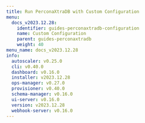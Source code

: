 ```yaml
---
title: Run PerconaXtraDB with Custom Configuration
menu:
  docs_v2023.12.28:
    identifier: guides-perconaxtradb-configuration
    name: Custom Configuration
    parent: guides-perconaxtradb
    weight: 40
menu_name: docs_v2023.12.28
info:
  autoscaler: v0.25.0
  cli: v0.40.0
  dashboard: v0.16.0
  installer: v2023.12.28
  ops-manager: v0.27.0
  provisioner: v0.40.0
  schema-manager: v0.16.0
  ui-server: v0.16.0
  version: v2023.12.28
  webhook-server: v0.16.0
---
```


